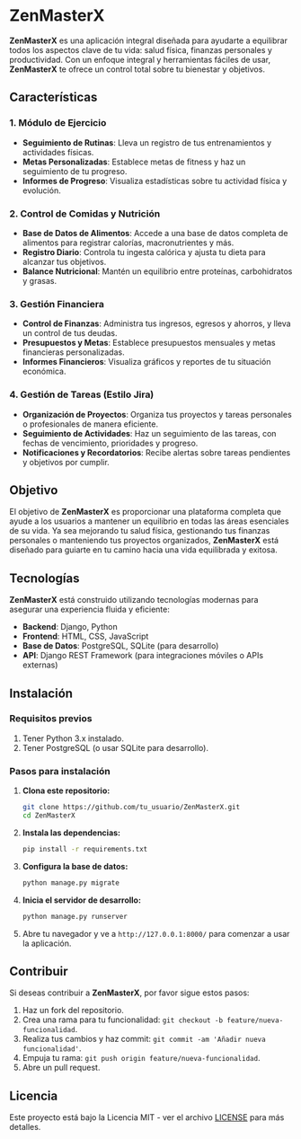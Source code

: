 # ZenMasterX

**ZenMasterX** es una aplicación integral diseñada para ayudarte a equilibrar todos los aspectos clave de tu vida: salud física, finanzas personales y productividad. Con un enfoque integral y herramientas fáciles de usar, **ZenMasterX** te ofrece un control total sobre tu bienestar y objetivos.

## Características

### 1. **Módulo de Ejercicio**
   - **Seguimiento de Rutinas**: Lleva un registro de tus entrenamientos y actividades físicas.
   - **Metas Personalizadas**: Establece metas de fitness y haz un seguimiento de tu progreso.
   - **Informes de Progreso**: Visualiza estadísticas sobre tu actividad física y evolución.

### 2. **Control de Comidas y Nutrición**
   - **Base de Datos de Alimentos**: Accede a una base de datos completa de alimentos para registrar calorías, macronutrientes y más.
   - **Registro Diario**: Controla tu ingesta calórica y ajusta tu dieta para alcanzar tus objetivos.
   - **Balance Nutricional**: Mantén un equilibrio entre proteínas, carbohidratos y grasas.

### 3. **Gestión Financiera**
   - **Control de Finanzas**: Administra tus ingresos, egresos y ahorros, y lleva un control de tus deudas.
   - **Presupuestos y Metas**: Establece presupuestos mensuales y metas financieras personalizadas.
   - **Informes Financieros**: Visualiza gráficos y reportes de tu situación económica.

### 4. **Gestión de Tareas (Estilo Jira)**
   - **Organización de Proyectos**: Organiza tus proyectos y tareas personales o profesionales de manera eficiente.
   - **Seguimiento de Actividades**: Haz un seguimiento de las tareas, con fechas de vencimiento, prioridades y progreso.
   - **Notificaciones y Recordatorios**: Recibe alertas sobre tareas pendientes y objetivos por cumplir.

## Objetivo
El objetivo de **ZenMasterX** es proporcionar una plataforma completa que ayude a los usuarios a mantener un equilibrio en todas las áreas esenciales de su vida. Ya sea mejorando tu salud física, gestionando tus finanzas personales o manteniendo tus proyectos organizados, **ZenMasterX** está diseñado para guiarte en tu camino hacia una vida equilibrada y exitosa.

## Tecnologías

**ZenMasterX** está construido utilizando tecnologías modernas para asegurar una experiencia fluida y eficiente:

- **Backend**: Django, Python
- **Frontend**: HTML, CSS, JavaScript
- **Base de Datos**: PostgreSQL, SQLite (para desarrollo)
- **API**: Django REST Framework (para integraciones móviles o APIs externas)

## Instalación

### Requisitos previos

1. Tener Python 3.x instalado.
2. Tener PostgreSQL (o usar SQLite para desarrollo).

### Pasos para instalación

1. **Clona este repositorio:**
   ```bash
   git clone https://github.com/tu_usuario/ZenMasterX.git
   cd ZenMasterX
   ```

2. **Instala las dependencias:**
   ```bash
   pip install -r requirements.txt
   ```

3. **Configura la base de datos:**
   ```bash
   python manage.py migrate
   ```

4. **Inicia el servidor de desarrollo:**
   ```bash
   python manage.py runserver
   ```

5. Abre tu navegador y ve a `http://127.0.0.1:8000/` para comenzar a usar la aplicación.

## Contribuir

Si deseas contribuir a **ZenMasterX**, por favor sigue estos pasos:

1. Haz un fork del repositorio.
2. Crea una rama para tu funcionalidad: `git checkout -b feature/nueva-funcionalidad`.
3. Realiza tus cambios y haz commit: `git commit -am 'Añadir nueva funcionalidad'`.
4. Empuja tu rama: `git push origin feature/nueva-funcionalidad`.
5. Abre un pull request.

## Licencia

Este proyecto está bajo la Licencia MIT - ver el archivo [LICENSE](LICENSE) para más detalles.
